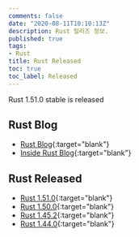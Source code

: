 ```yaml
---
comments: false
date: "2020-08-11T10:10:13Z"
description: Rust 릴리즈 정보.
published: true
tags:
- Rust
title: Rust Released
toc: true
toc_label: Released
---
```


Rust 1.51.0 stable is released

## Rust Blog

* [Rust Blog](https://blog.rust-lang.org "Rust Blog"){:target="blank"}
* [Inside Rust Blog](https://blog.rust-lang.org/inside-rust/index.html "Inside Rust Blog"){:target="blank"}

## Rust Released

* [Rust 1.51.0](https://blog.rust-lang.org/2021/03/25/Rust-1.51.0.html "Rust 1.51.0"){:target="blank"}
* [Rust 1.50.0](https://blog.rust-lang.org/2021/02/11/Rust-1.50.0.html "Rust 1.50.0"){:target="blank"}
* [Rust 1.45.2](https://blog.rust-lang.org/2020/08/03/Rust-1.45.2.html "Rust 1.45.2"){:target="blank"}
* [Rust 1.44.0](https://blog.rust-lang.org/2020/06/04/Rust-1.44.0.html "Rust 1.44.0"){:target="blank"}
